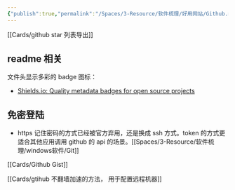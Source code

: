 ```yaml
---
{"publish":true,"permalink":"/Spaces/3-Resource/软件梳理/好用网站/Github.md","title":"🔗github","created":"2022-06-09","modified":"2023-03-14","published":"2025-07-10T22:30:13.690+08:00","tags":["好用网站","raycast插件"],"cssclasses":""}
---
```



[[Cards/github star 列表导出]]
## readme 相关

文件头显示多彩的 badge 图标：

- [Shields.io: Quality metadata badges for open source projects](https://shields.io/)

## 免密登陆

- https 记住密码的方式已经被官方弃用，还是换成 ssh 方式。token 的方式更适合其他应用调用 github 的 api 的场景。[[Spaces/3-Resource/软件梳理/windows软件/Git]]

[[Cards/Github Gist]]

[[Cards/gtihub 不翻墙加速的方法， 用于配置远程机器]]